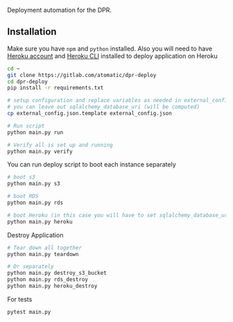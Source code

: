 Deployment automation for the DPR.

## Installation

Make sure you have `npm` and `python` installed.
Also you will need to have [Heroku account](https://signup.heroku.com/) and [Heroku CLI](https://devcenter.heroku.com/articles/heroku-cli#download-and-install) installed
to deploy application on Heroku

```bash
cd ~
git clone https://gitlab.com/atomatic/dpr-deploy
cd dpr-deploy
pip install -r requirements.txt

# setup configuration and replace variables as needed in external_config.json
# you can leave out sqlalchemy_database_uri (will be computed)
cp external_config.json.template external_config.json

# Run script
python main.py run

# Verify all is set up and running
python main.py verify
```

You can run deploy script to boot each instance separately

```bash
# boot s3
python main.py s3

# boot RDS
python main.py rds

# boot Heroku (in this case you will have to set sqlalchemy_database_uri variable manually)
python main.py heroku
```

Destroy Application

```bash
# Tear down all together
python main.py teardown

# Or separately
python main.py destroy_s3_bucket
python main.py rds_destroy
python main.py heroku_destroy
```

For tests

```bash
pytest main.py
```
